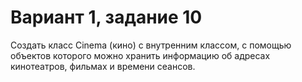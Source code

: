  # Вариант 1, задание 10

Создать класс Cinema (кино) с внутренним классом, с помощью объектов которого можно хранить информацию об адресах кинотеатров, фильмах и времени сеансов.